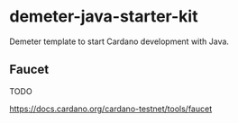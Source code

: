 # demeter-java-starter-kit
Demeter template to start Cardano development with Java.

## Faucet

TODO 

https://docs.cardano.org/cardano-testnet/tools/faucet
